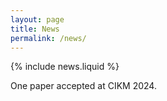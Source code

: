 ```yaml
---
layout: page
title: News
permalink: /news/
---
```


{% include news.liquid %}

One paper accepted at CIKM 2024.